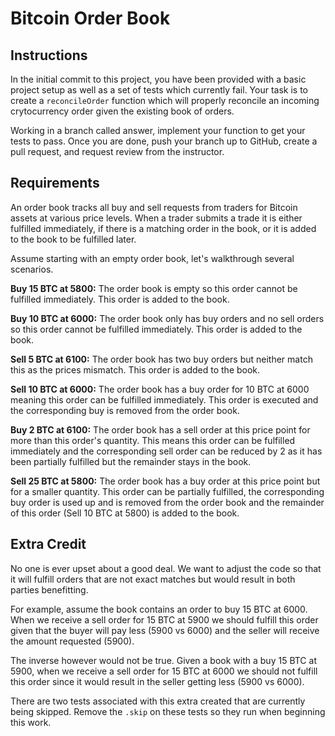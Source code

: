 # Bitcoin Order Book

## Instructions

In the initial commit to this project, you have been provided with a basic project setup as well as a set of tests which currently fail. Your task is to create a `reconcileOrder` function which will properly reconcile an incoming crytocurrency order given the existing book of orders.

Working in a branch called answer, implement your function to get your tests to pass. Once you are done, push your branch up to GitHub, create a pull request, and request review from the instructor.

## Requirements
An order book tracks all buy and sell requests from traders for Bitcoin assets at various price levels. When a trader submits a trade it is either fulfilled immediately, if there is a matching order in the book, or it is added to the book to be fulfilled later.

Assume starting with an empty order book, let's walkthrough several scenarios.

**Buy 15 BTC at 5800:** The order book is empty so this order cannot be fulfilled immediately. This order is added to the book.

**Buy 10 BTC at 6000:** The order book only has buy orders and no sell orders so this order cannot be fulfilled immediately. This order is added to the book.

**Sell 5 BTC at 6100:** The order book has two buy orders but neither match this as the prices mismatch. This order is added to the book.

**Sell 10 BTC at 6000:** The order book has a buy order for 10 BTC at 6000 meaning this order can be fulfilled immediately. This order is executed and the corresponding buy is removed from the order book.

**Buy 2 BTC at 6100:** The order book has a sell order at this price point for more than this order's quantity. This means this order can be fulfilled immediately and the corresponding sell order can be reduced by 2 as it has been partially fulfilled but the remainder stays in the book.

**Sell 25 BTC at 5800:** The order book has a buy order at this price point but for a smaller quantity. This order can be partially fulfilled, the corresponding buy order is used up and is removed from the order book and the remainder of this order (Sell 10 BTC at 5800) is added to the book.

## Extra Credit
No one is ever upset about a good deal. We want to adjust the code so that it will fulfill orders that are not exact matches but would result in both parties benefitting.

For example, assume the book contains an order to buy 15 BTC at 6000. When we receive a sell order for 15 BTC at 5900 we should fulfill this order given that the buyer will pay less (5900 vs 6000) and the seller will receive the amount requested (5900).

The inverse however would not be true. Given a book with a buy 15 BTC at 5900, when we receive a sell order for 15 BTC at 6000 we should not fulfill this order since it would result in the seller getting less (5900 vs 6000).

There are two tests associated with this extra created that are currently being skipped. Remove the `.skip` on these tests so they run when beginning this work.
